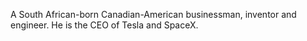 A South African-born Canadian-American businessman, inventor and engineer. He is the CEO of Tesla and SpaceX.
